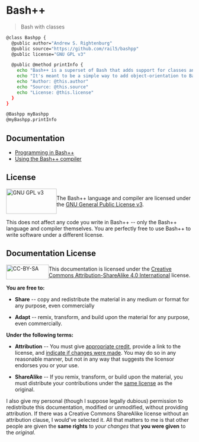 # Bash++

> Bash with classes

```bash
@class Bashpp {
  @public author="Andrew S. Rightenburg"
  @public source="https://github.com/rail5/bashpp"
  @public license="GNU GPL v3"

  @public @method printInfo {
    echo "Bash++ is a superset of Bash that adds support for classes and objects."
    echo "It's meant to be a simple way to add object-orientation to Bash scripts."
    echo "Author: @this.author"
    echo "Source: @this.source"
    echo "License: @this.license"
  }
}

@Bashpp myBashpp
@myBashpp.printInfo
```

## Documentation

 - [Programming in Bash++](language.md)
 - [Using the Bash++ compiler](compiler.md)

## License

<div style="display: flex; align-items: center;">
	<div style="width: 200px;">
		<img src="https://www.gnu.org/graphics/gplv3-with-text-136x68.png" alt="GNU GPL v3" style="width: 136px; height: 68px;">
	</div>
	<div>
		The Bash++ language and compiler are licensed under the
		<a href="https://www.gnu.org/licenses/gpl-3.0.html">GNU General Public License v3</a>.
	</div>
  <br>
  <br>
</div>

This does not affect any code you write in Bash++ -- only the Bash++ language and compiler themselves. You are perfectly free to use Bash++ to write software under a different license.

## Documentation License

<div style="display: flex; align-items: center;">
	<div style="width: 200px;">
		<img src="https://licensebuttons.net/l/by-sa/3.0/88x31.png" alt="CC-BY-SA" style="width: 115px; height: 40px;">
	</div>
	<div>
		This documentation is licensed under the
		<a href="https://creativecommons.org/licenses/by-sa/4.0/">Creative Commons Attribution-ShareAlike 4.0 International</a> license.
	</div>
</div>

**You are free to:**

 - **Share** -- copy and redistribute the material in any medium or format for any purpose, even commercially

 - **Adapt** -- remix, transform, and build upon the material for any purpose, even commercially.

**Under the following terms:**

 - **Attribution** -- You must give [appropriate credit](https://creativecommons.org/licenses/by-sa/4.0/#ref-appropriate-credit), provide a link to the license, and [indicate if changes were made](https://creativecommons.org/licenses/by-sa/4.0/#ref-indicate-changes). You may do so in any reasonable manner, but not in any way that suggests the licensor endorses you or your use.

 - **ShareAlike** -- If you remix, transform, or build upon the material, you must distribute your contributions under the [same license](https://creativecommons.org/licenses/by-sa/4.0/#ref-same-license) as the original.

I also give my personal (though I suppose legally dubious) permission to redistribute this documentation, modified or unmodified, without providing attribution. If there was a Creative Commons ShareAlike license without an attribution clause, I would've selected it. All that matters to me is that other people are given the **same rights** to *your changes* that **you were given** to the *original.*
